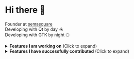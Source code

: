 # Hi there 👋

Founder at [semasquare](https://github.com/semasquare) <img class="emoji" width="16" height="16" src="https://avatars1.githubusercontent.com/u/38842282?s=200&v=4"><br>
Developing with Qt by day ☀️<br>
Developing with GTK by night 🌕

<details><summary><b>Features I am working on</b> (Click to expand)</summary>
<p>
<ul>
<li><p><a href="https://github.com/elementary/switchboard-plug-about/pull/151">elementary/switchboard-plug-about #151 · Change icon to the cute CPU looking one</a></p></li>
<li><p><a href="https://github.com/elementary/switchboard-plug-about/pull/150">elementary/switchboard-plug-about #150 · Add support for fwupd</a></p></li>
<li><p><a href="https://github.com/elementary/appcenter/pull/1456">elementary/appcenter #1456 · Throw toast when app is installed</a></p></li>
<li><p><a href="https://github.com/elementary/switchboard-plug-display/pull/276">elementary/switchboard-plug-display #276 · Hide Night Light on unsupported hardware</a></p></li>
<li><p><a href="https://github.com/elementary/onboarding/pull/118">elementary/onboarding #118 · Hide Night Light on unsupported hardware</a></p></li>
<li><p><a href="https://github.com/elementary/wingpanel-indicator-network/pull/201">elementary/wingpanel-indicator-network #201 · Show an indicator icon for each active connection</a></p></li>
<li><p><a href="https://github.com/elementary/builds/pull/57">elementary/builds #57 · Add accordion for old dailies</a></p></li>
<li><p><a href="https://github.com/elementary/feedback/pull/34">elementary/feedback #34 · Provide a Flatpak manifest</a></p></li>
<li><p><a href="https://github.com/elementary/plymouth-theme/pull/7">elementary/plymouth-theme #7 · Generate animation assets from SVG</a></p></li>
<li><p><a href="https://github.com/elementary/plymouth-theme/pull/4">elementary/plymouth-theme #4 · Use BGRT Plymouth theme</a></p></li>
<li><p><a href="https://github.com/elementary/settings-daemon/pull/15">elementary/settings-daemon #15 · Dark mode snoozing</a></p></li>
<li><p><a href="https://github.com/elementary/wingpanel-indicator-nightlight/pull/72">elementary/wingpanel-indicator-nightlight #72 · Add dark style toggle to indicator</a></p></li>
<li><p><a href="https://github.com/elementary/settings-daemon/pull/10">elementary/settings-daemon #10 · Add clock format</a></p></li>
<li><p><a href="https://github.com/elementary/initial-setup/pull/92">elementary/initial-setup #92 · Option to install proprietary codecs</a></p></li>
<li><p><a href="https://github.com/elementary/installer/pull/453">elementary/installer #453 · Smarter hostname</a></p></li>
<li><p><a href="https://github.com/elementary/switchboard-plug-display/pull/262">elementary/switchboard-plug-display #262 · Add 3× scaling setting</a></p></li>
<li><p><a href="https://github.com/elementary/calculator/pull/136">elementary/calculator #136 · Filter input</a></p></li>
<li><p><a href="https://github.com/elementary/applications-menu/pull/409">elementary/applications-menu #409 · Pin actions to the menu</a></p></li>
<li><p><a href="https://github.com/elementary/sound-theme/pull/11">elementary/sound-theme #11 · Add a sound for urgent notifications</a></p></li>
<li><p><a href="https://github.com/elementary/notifications/pull/85">elementary/notifications #85 · Play different sound when notification is urgent</a></p></li>
<li><p><a href="https://github.com/elementary/initial-setup/pull/84">elementary/initial-setup #84 · Set 24h format based on language</a></p></li>
</ul>
</p>
</details>

<details><summary><b>Features I have successfully contributed</b> (Click to expand)</summary>
<p>
<ul>
<li><p><a href="https://github.com/elementary/os-patches/pull/152">elementary/os-patches #152 · Use fallback image if BGRT is not supported</a></p></li>
<li><p><a href="https://github.com/elementary/wingpanel-indicator-privacy/pull/25">elementary/wingpanel-indicator-privacy #25 · Add appdata</a></p></li>
<li><p><a href="https://github.com/elementary/default-settings/pull/193">elementary/default-settings #193 · Set default antialiasing to grayscale</a></p></li>
<li><p><a href="https://github.com/elementary/os/pull/407">elementary/os #407 · Optimize build script for Raspberry Pi 4</a></p></li>
<li><p><a href="https://github.com/elementary/notifications/pull/96">elementary/notifications #96 · Add a demo</a></p></li>
<li><p><a href="https://github.com/elementary/onboarding/pull/111">elementary/onboarding #111 · Add a pre-release warning</a></p></li>
<li><p><a href="https://github.com/elementary/calendar/pull/627">elementary/calendar #627 · Include "film" in movie keywords</a></p></li>
<li><p><a href="https://github.com/elementary/granite/pull/434">elementary/granite #434 · Add <code>default-decoration</code> style class constant</a></p></li>
<li><p><a href="https://github.com/elementary/applications-menu/pull/426">elementary/applications-menu #426 · Hide terminal applications</a></p></li>
<li><p><a href="https://github.com/elementary/seeds/pull/53">elementary/seeds #53 · Include flatpak-builder in sdk</a></p></li>
<li><p><a href="https://github.com/elementary/switchboard-plug-applications/pull/124">elementary/switchboard-plug-applications #124 · Permissions view creates empty files in home folder</a></p></li>
<li><p><a href="https://github.com/elementary/appcenter/pull/1418">elementary/appcenter #1418 · Replace deprecated code</a></p></li>
<li><p><a href="https://github.com/elementary/appcenter/pull/1417">elementary/appcenter #1417 · Fix layout for overly wide origin combobox</a></p></li>
<li><p><a href="https://github.com/elementary/wingpanel-indicator-power/pull/146">elementary/wingpanel-indicator-power #146 · Hide percentage in panel when indicator shows calculating</a></p></li>
<li><p><a href="https://github.com/elementary/sideload/pull/99">elementary/sideload #99 · Link to Permission tab of Application Settings</a></p></li>
<li><p><a href="https://github.com/elementary/settings-daemon/pull/7">elementary/settings-daemon #7 · Schedule dark mode</a></p></li>
<li><p><a href="https://github.com/elementary/gala/pull/884">elementary/gala #884 · Add feedback if zooming out is not possible</a></p></li>
<li><p><a href="https://github.com/elementary/gala/pull/877">elementary/gala #877 · Increase maximum for zoom plugin</a></p></li>
<li><p><a href="https://github.com/elementary/switchboard-plug-pantheon-shell/pull/233">elementary/switchboard-plug-pantheon-shell #233 · Schedule dark mode</a></p></li>
<li><p><a href="https://github.com/elementary/default-settings/pull/182">elementary/default-settings #182 · Enable Housekeeping by default</a></p></li>
<li><p><a href="https://github.com/elementary/switchboard-plug-applications/pull/60">elementary/switchboard-plug-applications #60 · Set permissions for flatpaks</a></p></li>
</ul>
</p>
</details>
